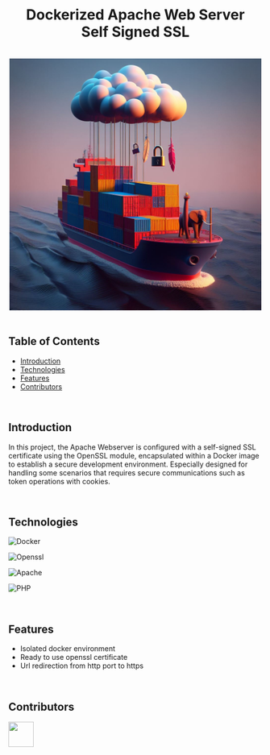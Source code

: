 <h1 align="center">Dockerized Apache Web Server <br/> Self Signed SSL</h1> <br>

<div align="center">
    <img width=500 src="src/img/banner2.jpg">
</div>

<br/>

## Table of Contents

- [Introduction](#introduction)
- [Technologies](#technologies)
- [Features](#features)
- [Contributors](#contributors)

<br/>

## Introduction

In this project, the Apache Webserver is configured with a self-signed SSL certificate using the OpenSSL module, encapsulated within a Docker image to establish a secure development environment.  Especially designed for handling some scenarios that requires secure communications such as token operations with cookies.

<br/>

## Technologies

![Docker](https://img.shields.io/badge/docker-%230db7ed.svg?style=for-the-badge&logo=docker&logoColor=white)

![Openssl](https://img.shields.io/badge/OpenSSL-%23FFFFFF.svg?style=for-the-badge&logo=opengl)

![Apache](https://img.shields.io/badge/apache-%23D42029.svg?style=for-the-badge&logo=apache&logoColor=white)

![PHP](https://img.shields.io/badge/php-%23777BB4.svg?style=for-the-badge&logo=php&logoColor=white)

<br/>

## Features

* Isolated docker environment
* Ready to use openssl certificate
* Url redirection from http port to https
  
<br/>

## Contributors

<a href="https://github.com/ahmettoguz" target="_blank"><img width=50 height=50 src="https://avatars.githubusercontent.com/u/101711642?v=4"></a>


